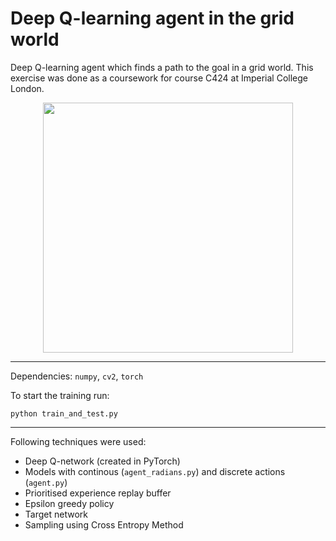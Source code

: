 # Deep Q-learning agent in the grid world
Deep Q-learning agent which finds a path to the goal in a grid world. This exercise was done as a coursework for course C424 at Imperial College London.

<p align="center"><img src="https://media.giphy.com/media/fAo4EH4rFJO7xPjKyS/giphy.gif" width="400"></p>

--------
Dependencies: `numpy`, `cv2`, `torch`

To start the training run:
```
python train_and_test.py
```

-------

Following techniques were used:
* Deep Q-network (created in PyTorch)
* Models with continous (`agent_radians.py`) and discrete actions (`agent.py`)
* Prioritised experience replay buffer
* Epsilon greedy policy
* Target network
* Sampling using Cross Entropy Method

